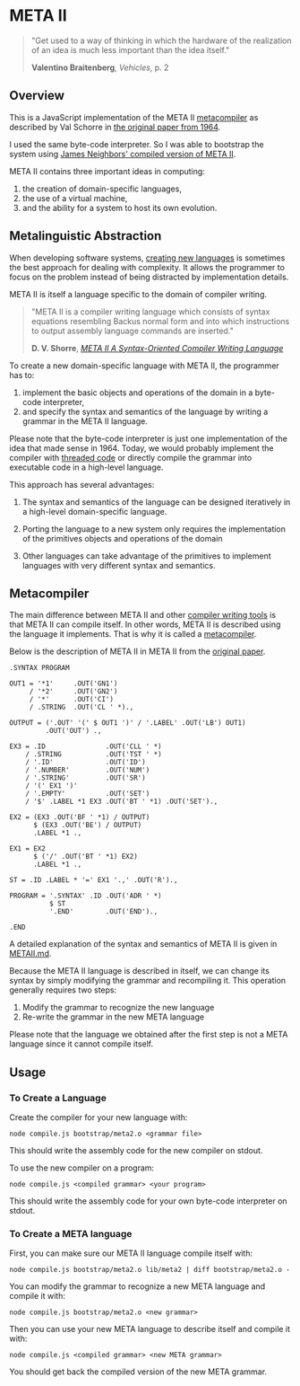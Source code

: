 # META II

> "Get used to a way of thinking in which the hardware of the realization of an idea is much less important than the idea itself."
>
> **Valentino Braitenberg**, *Vehicles*, p. 2

## Overview

This is a JavaScript implementation of the META II [metacompiler](http://en.wikipedia.org/wiki/Metacompiler) as described by Val Schorre in [the original paper from 1964](http://dl.acm.org/citation.cfm?doid=800257.808896).

I used the same byte-code interpreter. So I was able to bootstrap the system using [James Neighbors' compiled version of META II](http://www.bayfronttechnologies.com/mc_tutorial.html).

META II contains three important ideas in computing:

1. the creation of domain-specific languages,
2. the use of a virtual machine,
3. and the ability for a system to host its own evolution.

## Metalinguistic Abstraction

When developing software systems, [creating new languages](http://en.wikipedia.org/wiki/Metalinguistic_abstraction) is sometimes the best approach for dealing with complexity. It allows the programmer to focus on the problem instead of being distracted by implementation details.

META II is itself a language specific to the domain of compiler writing.

> "META II is a compiler writing language which consists of syntax equations resembling Backus normal form and into which instructions to output assembly language commands are inserted."
>
> **D. V. Shorre**, [*META II A Syntax-Oriented Compiler Writing Language*](http://dl.acm.org/citation.cfm?doid=800257.808896)

To create a new domain-specific language with META II, the programmer has to:

1. implement the basic objects and operations of the domain in a byte-code interpreter,
2. and specify the syntax and semantics of the language by writing a grammar in the META II language.

Please note that the byte-code interpreter is just one implementation of the idea that made sense in 1964. Today, we would probably implement the compiler with [threaded code](http://en.wikipedia.org/wiki/Threaded_code) or directly compile the grammar into executable code in a high-level language.

This approach has several advantages:

1. The syntax and semantics of the language can be designed iteratively in a high-level domain-specific language.

2. Porting the language to a new system only requires the implementation of the primitives objects and operations of the domain

3. Other languages can take advantage of the primitives to implement languages with very different syntax and semantics.

## Metacompiler

The main difference between META II and other [compiler writing tools](http://en.wikipedia.org/wiki/Compiler-compiler) is that META II can compile itself. In other words, META II is described using the language it implements. That is why it is called a [metacompiler](http://en.wikipedia.org/wiki/Metacompiler).

Below is the description of META II in META II from the [original paper](http://dl.acm.org/citation.cfm?doid=800257.808896).

    .SYNTAX PROGRAM

    OUT1 = '*1'     .OUT('GN1')
         / '*2'     .OUT('GN2')
         / '*'      .OUT('CI')
         / .STRING  .OUT('CL ' *).,

    OUTPUT = ('.OUT' '(' $ OUT1 ')' / '.LABEL' .OUT('LB') OUT1)
             .OUT('OUT') .,

    EX3 = .ID               .OUT('CLL ' *)
        / .STRING           .OUT('TST ' *)
        / '.ID'             .OUT('ID')
        / '.NUMBER'         .OUT('NUM')
        / '.STRING'         .OUT('SR')
        / '(' EX1 ')' 
        / '.EMPTY'          .OUT('SET')
        / '$' .LABEL *1 EX3 .OUT('BT ' *1) .OUT('SET').,

    EX2 = (EX3 .OUT('BF ' *1) / OUTPUT)
          $ (EX3 .OUT('BE') / OUTPUT)
          .LABEL *1 .,

    EX1 = EX2
          $ ('/' .OUT('BT ' *1) EX2)
          .LABEL *1 .,

    ST = .ID .LABEL * '=' EX1 '.,' .OUT('R').,

    PROGRAM = '.SYNTAX' .ID .OUT('ADR ' *)
              $ ST
              '.END'        .OUT('END').,

    .END

A detailed explanation of the syntax and semantics of META II is given in [METAII.md](METAII.md).

Because the META II language is described in itself, we can change its syntax by simply modifying the grammar and recompiling it. This operation generally requires two steps:

1. Modify the grammar to recognize the new language
2. Re-write the grammar in the new META language

Please note that the language we obtained after the first step is not a META language since it cannot compile itself.

## Usage

### To Create a Language

Create the compiler for your new language with:

    node compile.js bootstrap/meta2.o <grammar file>

This should write the assembly code for the new compiler on stdout.

To use the new compiler on a program:

    node compile.js <compiled grammar> <your program>

This should write the assembly code for your own byte-code interpreter on stdout.

### To Create a META language

First, you can make sure our META II language compile itself with:

    node compile.js bootstrap/meta2.o lib/meta2 | diff bootstrap/meta2.o -

You can modify the grammar to recognize a new META language and compile it with:

    node compile.js bootstrap/meta2.o <new grammar>

Then you can use your new META language to describe itself and compile it with:

    node compile.js <compiled grammar> <new META grammar>

You should get back the compiled version of the new META grammar.
